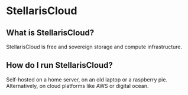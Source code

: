 # StellarisCloud

## What is StellarisCloud?

StellarisCloud is free and sovereign storage and compute infrastructure.

## How do I run StellarisCloud?

Self-hosted on a home server, on an old laptop or a raspberry pie. Alternatively, on cloud platforms like AWS or digital ocean.
